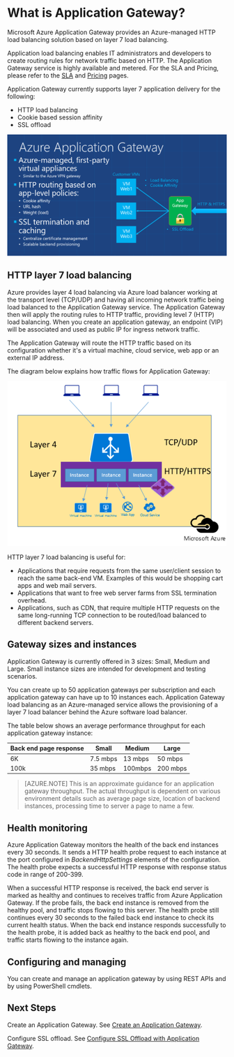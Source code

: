 <properties 
   pageTitle="Introduction to Application Gateway | Microsoft Azure"
   description="This page provides an overview of the Application Gateway service for layer 7 load balancing, including gateway sizes, HTTP load balancing, cookie based session affinity, and SSL offload."
   documentationCenter="na"
   services="application-gateway"
   authors="joaoma"
   manager="carmonm"
   editor="tysonn"/>
<tags 
   ms.service="application-gateway"
   ms.devlang="na"
   ms.topic="article" 
   ms.tgt_pltfrm="na"
   ms.workload="infrastructure-services" 
   ms.date="11/09/2015"
   ms.author="joaoma"/>

# What is Application Gateway?


Microsoft Azure Application Gateway provides an Azure-managed HTTP load balancing solution based on layer 7 load balancing. 

Application load balancing  enables IT administrators and developers to create routing rules for network traffic based on HTTP.  The Application Gateway service is highly available and metered. For the SLA and Pricing, please refer to the [SLA](http://azure.microsoft.com/support/legal/sla/) and [Pricing](https://azure.microsoft.com/pricing/details/application-gateway/) pages.

Application Gateway currently supports layer 7 application delivery for the following:

- HTTP load balancing
- Cookie based session affinity
- SSL offload

![Application Gateway](./media/application-gateway-introduction/appgateway1.png)

## HTTP layer 7 load balancing

Azure provides layer 4 load balancing via Azure load balancer working at the transport level (TCP/UDP) and having all incoming network traffic being load balanced to the Application Gateway service. The Application Gateway then will apply the routing rules to HTTP traffic, providing level 7 (HTTP) load balancing. When you create an application gateway, an endpoint (VIP) will be associated and used as public IP for ingress network traffic.

The Application Gateway will route the HTTP traffic based on its configuration whether it's a virtual machine, cloud service, web app or an external IP address.

The diagram below explains how traffic flows for Application Gateway:

 
![Application Gateway2](./media/application-gateway-introduction/appgateway2.png)

HTTP layer 7 load balancing is useful for:


- Applications that require requests from the same user/client session to reach the same back-end VM. Examples of this would be shopping cart apps and web mail servers.
- Applications that want to free web server farms from SSL termination overhead.
- Applications, such as CDN, that require multiple HTTP requests on the same long-running TCP connection to be routed/load balanced to different backend servers.

## Gateway sizes and instances

Application Gateway is currently offered in 3 sizes: Small, Medium and Large. Small instance sizes are intended for development and testing scenarios. 

You can create up to 50 application gateways per subscription and each application gateway can have up to 10 instances each. Application Gateway load balancing as an Azure-managed service allows the provisioning of a layer 7 load balancer behind the Azure software load balancer.

The table below shows an average performance throughput for each application gateway instance:


| Back end page response | Small | Medium | Large|
|---|---|---|---|
| 6K | 7.5 mbps | 13 mbps | 50 mbps |
|100k | 35 mbps | 100mbps| 200 mbps |


>[AZURE.NOTE] This is an approximate guidance for an application gateway throughput. The actual throughput is dependent on various environment details such as average page size,  location of backend instances,  processing time to server a page to name a few.

## Health monitoring
 

Azure Application Gateway monitors the health of the back end instances every 30 seconds. It sends a HTTP health probe request to each instance at the port configured in *BackendHttpSettings* elements of the configuration. The health probe expects a successful HTTP response with response status code in range of 200-399.

When a successful HTTP response is received, the back end server is marked as healthy and continues to receives traffic from Azure Application Gateway. If the probe fails, the back end instance is removed from the healthy pool, and traffic stops flowing to this server. The health probe still continues every 30 seconds to the failed back end instance to check its current health status. When the back end instance responds successfully to the health probe, it is added back as healthy to the back end pool, and traffic starts flowing to the instance again.

## Configuring and managing

You can create and manage an application gateway by using REST APIs and by using PowerShell cmdlets.



## Next Steps

Create an Application Gateway. See [Create an Application Gateway](application-gateway-create-gateway.md).

Configure SSL offload. See [Configure SSL Offload with Application Gateway](application-gateway-ssl.md).


